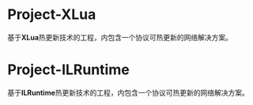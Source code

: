 # Project-XLua
基于**XLua**热更新技术的工程，内包含一个协议可热更新的网络解决方案。

# Project-ILRuntime
基于**ILRuntime**热更新技术的工程，内包含一个协议可热更新的网络解决方案。
